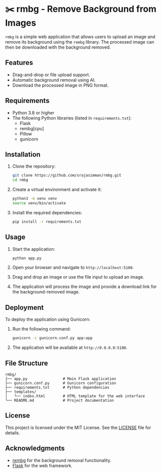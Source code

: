 # ✂️ rmbg - Remove Background from Images

`rmbg` is a simple web application that allows users to upload an image and remove its background using the `rembg` library. The processed image can then be downloaded with the background removed.

## Features

- Drag-and-drop or file upload support.
- Automatic background removal using AI.
- Download the processed image in PNG format.

## Requirements

- Python 3.8 or higher
- The following Python libraries (listed in `requirements.txt`):
  - Flask
  - rembg[cpu]
  - Pillow
  - gunicorn

## Installation

1. Clone the repository:
   ```bash
   git clone https://github.com/srajasimman/rmbg.git
   cd rmbg
   ```

2. Create a virtual environment and activate it:
   ```bash
   python3 -m venv venv
   source venv/bin/activate
   ```

3. Install the required dependencies:
   ```bash
   pip install -r requirements.txt
   ```

## Usage

1. Start the application:
   ```bash
   python app.py
   ```

2. Open your browser and navigate to `http://localhost:5100`.

3. Drag and drop an image or use the file input to upload an image.

4. The application will process the image and provide a download link for the background-removed image.

## Deployment

To deploy the application using Gunicorn:

1. Run the following command:
   ```bash
   gunicorn -c gunicorn.conf.py app:app
   ```

2. The application will be available at `http://0.0.0.0:5100`.

## File Structure

```
rmbg/
├── app.py                # Main Flask application
├── gunicorn.conf.py      # Gunicorn configuration
├── requirements.txt      # Python dependencies
├── templates/
│   └── index.html        # HTML template for the web interface
└── README.md             # Project documentation
```

## License

This project is licensed under the MIT License. See the [LICENSE](./LICENSE) file for details.

## Acknowledgments

- [rembg](https://github.com/danielgatis/rembg) for the background removal functionality.
- [Flask](https://flask.palletsprojects.com/) for the web framework.
